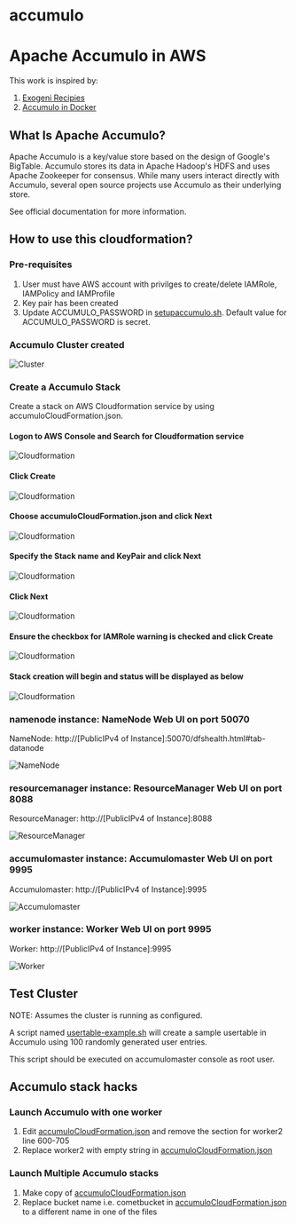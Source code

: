 # accumulo
# Apache Accumulo in AWS
This work is inspired by: 
1. [Exogeni Recipies](https://github.com/RENCI-NRIG/exogeni-recipes/blob/master/accumulo/accumulo_exogeni_postboot.sh)
2. [Accumulo in Docker](https://github.com/RENCI-NRIG/accumulo)

## What Is Apache Accumulo?
Apache Accumulo is a key/value store based on the design of Google's BigTable. Accumulo stores its data in Apache Hadoop's HDFS and uses Apache Zookeeper for consensus. While many users interact directly with Accumulo, several open source projects use Accumulo as their underlying store.

See official documentation for more information.

## How to use this cloudformation?
### Pre-requisites
1. User must have AWS account with privilges to create/delete IAMRole, IAMPolicy and IAMProfile
2. Key pair has been created
3. Update ACCUMULO_PASSWORD in [setupaccumulo.sh](config/setupaccumulo.sh). Default value for ACCUMULO_PASSWORD is secret.
### Accumulo Cluster created 
![Cluster](images/cluster.png)
### Create a Accumulo Stack
Create a stack on AWS Cloudformation service by using accumuloCloudFormation.json. 
#### Logon to AWS Console and Search for Cloudformation service
![Cloudformation](images/aws1.png)
#### Click Create 
![Cloudformation](images/aws2.png)
#### Choose accumuloCloudFormation.json and click Next
![Cloudformation](images/aws3.png)
#### Specify the Stack name and KeyPair and click Next
![Cloudformation](images/aws4.png)
#### Click Next
![Cloudformation](images/aws5.png)
#### Ensure the checkbox for IAMRole warning is checked and click Create
![Cloudformation](images/aws6.png)
#### Stack creation will begin and status will be displayed as below
![Cloudformation](images/aws7.png)

### namenode instance: NameNode Web UI on port 50070

NameNode: http://[PublicIPv4 of Instance]:50070/dfshealth.html#tab-datanode

![NameNode](images/namenode.png)

### resourcemanager instance: ResourceManager Web UI on port 8088

ResourceManager: http://[PublicIPv4 of Instance]:8088

![ResourceManager](images/resourcemanager.png)

### accumulomaster instance: Accumulomaster Web UI on port 9995

Accumulomaster: http://[PublicIPv4 of Instance]:9995

![Accumulomaster](images/accumulomaster.png)

### worker instance: Worker Web UI on port 9995

Worker: http://[PublicIPv4 of Instance]:9995

![Worker](images/worker1.png)

## Test Cluster
NOTE: Assumes the cluster is running as configured.

A script named [usertable-example.sh](test/usertable-example.sh) will create a sample usertable in Accumulo using 100 randomly generated user entries. 

This script should be executed on accumulomaster console as root user.

## Accumulo stack hacks
### Launch Accumulo with one worker
1. Edit [accumuloCloudFormation.json](accumuloCloudFormation.json) and remove the section for worker2 line 600-705
2. Replace worker2 with empty string in [accumuloCloudFormation.json](accumuloCloudFormation.json)
### Launch Multiple Accumulo stacks
1. Make copy of [accumuloCloudFormation.json](accumuloCloudFormation.json)
2. Replace bucket name i.e. cometbucket in [accumuloCloudFormation.json](accumuloCloudFormation.json) to a different name in one of the files


